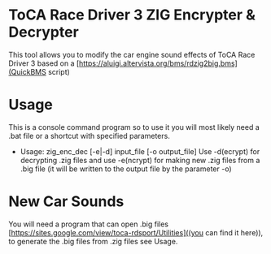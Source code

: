 # ToCA Race Driver 3 ZIG Encrypter & Decrypter
This tool allows you to modify the car engine sound effects of ToCA Race Driver 3 based on a [https://aluigi.altervista.org/bms/rdzig2big.bms](QuickBMS script) 
# Usage
This is a console command program so to use it you will most likely need a .bat file or a shortcut with specified parameters.
- Usage: zig_enc_dec [-e|-d] input_file [-o output_file]
Use -d(ecrypt) for decrypting .zig files and use -e(ncrypt) for making new .zig files from a .big file (it will be written to the output file by the parameter -o)
# New Car Sounds
You will need a program that can open .big files [https://sites.google.com/view/toca-rdsport/Utilities]((you can find it here)), to generate the .big files from .zig files see Usage.
 